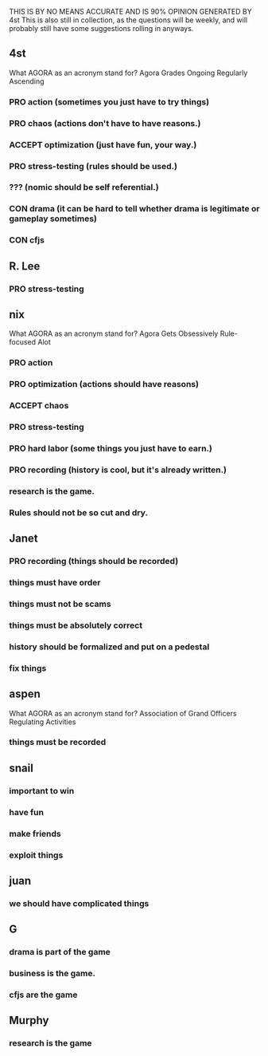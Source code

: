 THIS IS BY NO MEANS ACCURATE AND IS 90% OPINION GENERATED BY 4st
This is also still in collection, as the questions will be weekly, and will probably still have some suggestions rolling in anyways.

## 4st
What AGORA as an acronym stand for? Agora Grades Ongoing Regularly Ascending
### PRO action (sometimes you just have to try things)
### PRO chaos (actions don't have to have reasons.)
### ACCEPT optimization (just have fun, your way.)
### PRO stress-testing (rules should be used.)
### ??? (nomic should be self referential.)
### CON drama (it can be hard to tell whether drama is legitimate or gameplay sometimes)
### CON cfjs

## R. Lee
### PRO stress-testing

## nix
What AGORA as an acronym stand for? Agora Gets Obsessively Rule-focused Alot
### PRO action
### PRO optimization (actions should have reasons)
### ACCEPT chaos
### PRO stress-testing
### PRO hard labor (some things you just have to earn.)
### PRO recording (history is cool, but it's already written.)
### research is the game.
### Rules should not be so cut and dry.

## Janet
### PRO recording (things should be recorded)
### things must have order
### things must not be scams
### things must be absolutely correct
### history should be formalized and put on a pedestal
### fix things

## aspen
What AGORA as an acronym stand for? Association of Grand Officers Regulating Activities
### things must be recorded

## snail
### important to win
### have fun
### make friends
### exploit things

## juan
### we should have complicated things

## G
### drama is part of the game
### business is the game.
### cfjs are the game

## Murphy
### research is the game

